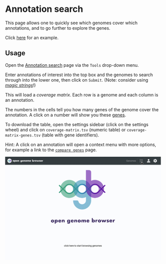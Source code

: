 <link rel="shortcut icon" type="image/svg+xml" href="/favicon.svg">

# Annotation search

This page allows one to quickly see which genomes cover which annotations, and to go further to explore the genes.

Click [here](https://opengenomebrowser.bioinformatics.unibe.ch/annotation-search/?annotations=EC%3A2.4.1.18+FAD-dependent!!!oxidoreductase+GO%3A0008989+K00231+R02120&genomes=%40tax%3ABacteria)
for an example.

## Usage

Open the [Annotation search](https://opengenomebrowser.bioinformatics.unibe.ch/annotation-search/) page via the `Tools` drop-down menu.

Enter annotations of interest into the top box and the genomes to search through into the lower one, then click on `Submit`.
(Note: consider using [_magic strings_](../tutorials/magic-strings.md)!)

This will load a _coverage matrix_. Each row is a genome and each column is an annotation.

The numbers in the cells tell you how many genes of the genome cover the annotation. A click on a number will show you
these [genes](../tutorials/gene.md).

To download the table, open the settings sidebar (click on the settings wheel) and click on `coverage-matrix.tsv` (numeric table) or `coverage-matrix-genes.tsv` (table with gene identifiers).

Hint: A click on an annotation will open a context menu with more options, for example a link to the [`compare genes`](../tutorials/compare-genes.md) page.

![annnotation search demo](../media/annotation-search.apng)
